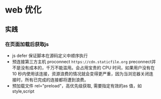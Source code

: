 # web 优化

## 实践

### 在页面加载后获取js

- js defer 保证脚本在源码定义中顺序执行
- 预连接第三方主机 proconnect     `https://cdn.staticfile.org`
  		<link rel="preconnect" href="https://">
  		preconnect并不是没有成本的，千万不能滥用。<link rel="preconnect">会占用宝贵的 CPU 时间，如果用户没有在 10 秒内使用该连接，资源浪费的情况就会变得更严重，因为当浏览器关闭连接时，所有已完成的连接都将遭到浪费。                                              <!--10秒内需要访问预连接网站-->
    <link rel="preconnect" href="https://cdn.staticfile.org"> 
- 预加载文件 rel="preload"，高优先级获取,  需要指定有效的as 值，如 style,script                                                                                                                  <link href="https://cdn.staticfile.org/element-plus/2.2.17/index.css" rel="preload stylesheet" as="style">